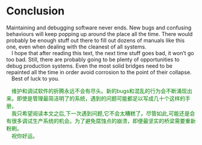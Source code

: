 # Conclusion
Maintaining and debugging software never ends. New bugs and confusing behaviours will
keep popping up around the place all the time. There would probably be enough stuff out
there to fill out dozens of manuals like this one, even when dealing with the cleanest of all
systems.
<br>&emsp;I hope that after reading this text, the next time stuff goes bad, it won’t go too bad.
Still, there are probably going to be plenty of opportunities to debug production systems.
Even the most solid bridges need to be repainted all the time in order avoid corrosion to
the point of their collapse.
<br>&emsp;Best of luck to you.
<p></p> <font color="green">
&emsp;维护和调试软件的折腾永远不会有尽头。新的bugs和混乱的行为会不断涌现出来。即使是管理最简洁明了的系统，遇到的问题可能都足以写成几十个这样的手册。<br>
&emsp;我只希望阅读本文之后,下一次遇到问题,它不会太糟糕了。尽管如此,可能还是会有很多调试生产系统的机会。为了避免腐蚀点的崩溃，即便最坚实的桥梁需要重新粉刷。<br>
&emsp;祝你好运。
</font> <p></p>
